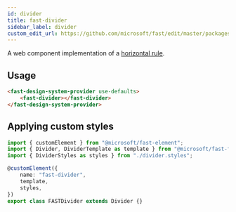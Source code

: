 ```yaml
---
id: divider
title: fast-divider
sidebar_label: divider
custom_edit_url: https://github.com/microsoft/fast/edit/master/packages/web-components/fast-foundation/src/divider/README.md
---
```


A web component implementation of a [horizontal rule](https://developer.mozilla.org/en-US/docs/Web/HTML/Element/hr).

## Usage

```html
<fast-design-system-provider use-defaults>
    <fast-divider></fast-divider>
</fast-design-system-provider>
```

##  Applying custom styles

```ts
import { customElement } from "@microsoft/fast-element";
import { Divider, DividerTemplate as template } from "@microsoft/fast-foundation";
import { DividerStyles as styles } from "./divider.styles";

@customElement({
    name: "fast-divider",
    template,
    styles,
})
export class FASTDivider extends Divider {}
```